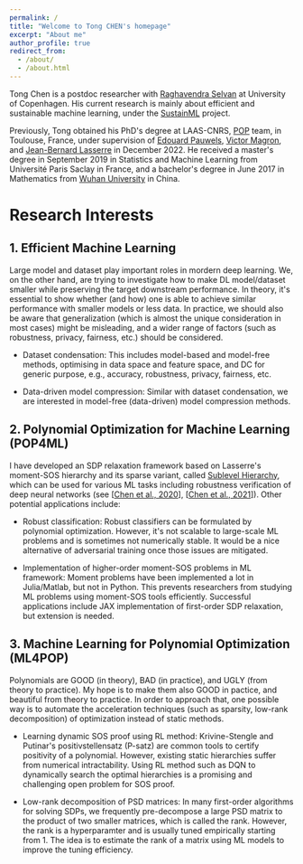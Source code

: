 ```yaml
---
permalink: /
title: "Welcome to Tong CHEN's homepage"
excerpt: "About me"
author_profile: true
redirect_from: 
  - /about/
  - /about.html
---
```


Tong Chen is a postdoc researcher with [Raghavendra Selvan](https://raghavian.github.io/) at University of Copenhagen. His current research is mainly about efficient and sustainable machine learning, under the [SustainML](https://sustainml.eu/) project. 

Previously, Tong obtained his PhD's degree at LAAS-CNRS, [POP](https://www.laas.fr/en/teams/pop/) team, in Toulouse, France, under supervision of [Edouard Pauwels](https://www.irit.fr/~Edouard.Pauwels/), [Victor Magron](https://homepages.laas.fr/vmagron/), and [Jean-Bernard Lasserre](https://homepages.laas.fr/lasserre/drupal/home/) in December 2022. He received a master's degree in September 2019 in Statistics and Machine Learning from Université Paris Saclay in France, and a bachelor's degree in June 2017 in Mathematics from [Wuhan University](http://maths.whu.edu.cn/Englishversion/index.htm) in China.

# Research Interests

## 1. Efficient Machine Learning

Large model and dataset play important roles in mordern deep learning. We, on the other hand, are trying to investigate how to make DL model/dataset smaller while preserving the target downstream performance. In theory, it's essential to show whether (and how) one is able to achieve similar performance with smaller models or less data. In practice, we should also be aware that generalization (which is almost the unique consideration in most cases) might be misleading, and a wider range of factors (such as robustness, privacy, fairness, etc.) should be considered.

- Dataset condensation: This includes model-based and model-free methods, optimising in data space and feature space, and DC for generic purpose, e.g., accuracy, robustness, privacy, fairness, etc.

- Data-driven model compression: Similar with dataset condensation, we are interested in model-free (data-driven) model compression methods.

## 2. Polynomial Optimization for Machine Learning (POP4ML)

I have developed an SDP relaxation framework based on Lasserre's moment-SOS hierarchy and its sparse variant, called [Sublevel Hierarchy](https://link.springer.com/article/10.1007/s10589-021-00325-z/),  which can be used for various ML tasks including robustness verification of deep neural networks (see [[Chen et al., 2020](https://proceedings.neurips.cc/paper/2020/file/dea9ddb25cbf2352cf4dec30222a02a5-Paper.pdf)], [[Chen et al., 2021](https://proceedings.neurips.cc/paper/2021/file/e3b21256183cf7c2c7a66be163579d37-Paper.pdf)]). Other potential applications include:

- Robust classification: Robust classifiers can be formulated by polynomial optimization. However, it's not scalable to large-scale ML problems and is sometimes not numerically stable. It would be a nice alternative of adversarial training once those issues are mitigated.

- Implementation of higher-order moment-SOS problems in ML framework: Moment problems have been implemented a lot in Julia/Matlab, but not in Python. This prevents researchers from studying ML problems using moment-SOS tools efficiently. Successful applications include JAX implementation of first-order SDP relaxation, but extension is needed.

## 3. Machine Learning for Polynomial Optimization (ML4POP)

Polynomials are GOOD (in theory), BAD (in practice), and UGLY (from theory to practice). My hope is to make them also GOOD in pactice, and beautiful from theory to practice. In order to approach that, one possible way is to automate the acceleration techniques (such as sparsity, low-rank decomposition) of optimization instead of static methods.

- Learning dynamic SOS proof using RL method: Krivine-Stengle and Putinar's positivstellensatz (P-satz) are common tools to certify positivity of a polynomial. However, existing static hierarchies suffer from numerical intractability. Using RL method such as DQN to dynamically search the optimal hierarchies is a promising and challenging open problem for SOS proof.

- Low-rank decomposition of PSD matrices: In many first-order algorithms for solving SDPs, we frequently pre-decompose a large PSD matrix to the product of two smaller matrices, which is called the rank. However, the rank is a hyperparamter and is usually tuned empirically starting from 1. The idea is to estimate the rank of a matrix using ML models to improve the tuning efficiency.
